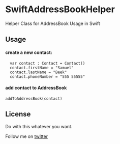 # SwiftAddressBookHelper
Helper Class for AddressBook Usage in Swift 

## Usage 
#### create a new contact: 
```
  var contact : Contact = Contact()
  contact.firstName = "Samuel" 
  contact.lastName = "Beek" 
  contact.phoneNumber = "555 55555"
```
#### add contact to AddressBook 
``` addToAddressBook(contact) ```

## License 
Do with this whatever you want. 

Follow me on [twitter]('http://twitter.com/samuelbeek')

